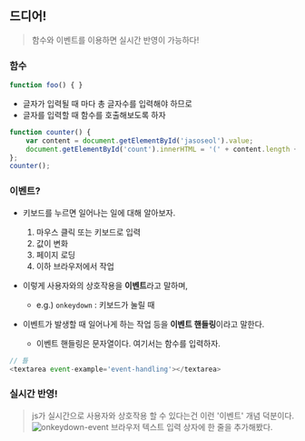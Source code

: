 ## 드디어!
> 함수와 이벤트를 이용하면 실시간 반영이 가능하다!

### 함수
```js
function foo() { }
```

- 글자가 입력될 때 마다 총 글자수를 입력해야 하므로
- 글자를 입력할 때 함수를 호출해보도록 하자

```js
function counter() {
    var content = document.getElementById('jasoseol').value;
    document.getElementById('count').innerHTML = '(' + content.length + '/200)';
};
counter();
```

### 이벤트?
- 키보드를 누르면 일어나는 일에 대해 알아보자.
    1. 마우스 클릭 또는 키보드로 입력
    2. 값이 변화
    3. 페이지 로딩
    4. 이하 브라우저에서 작업

- 이렇게 사용자와의 상호작용을 **이벤트**라고 말하며, 
    - e.g.) `onkeydown` : 키보드가 눌릴 때
- 이벤트가 발생할 때 일어나게 하는 작업 등을 **이벤트 핸들링**이라고 말한다.
    - 이벤트 핸들링은 문자열이다. 여기서는 함수를 입력하자.

```js
// 틀 
<textarea event-example='event-handling'></textarea>
```

### 실시간 반영!
> js가 실시간으로 사용자와 상호작용 할 수 있다는건 이런 '이벤트' 개념 덕분이다.
![onkeydown-event](https://user-images.githubusercontent.com/60145951/152693299-58cfa364-be95-4196-9cc2-52fd2f22b56c.png)
브라우저 텍스트 입력 상자에 한 줄을 추가해봤다.